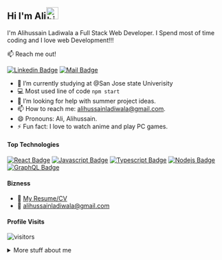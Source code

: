 ## Hi I'm Ali<img src="https://user-images.githubusercontent.com/1303154/88677602-1635ba80-d120-11ea-84d8-d263ba5fc3c0.gif" width="28px" alt="hi">

I'm Alihussain Ladiwala a Full Stack Web Developer. I Spend most of time coding and I love web Development!!!

:mailbox: Reach me out!

[![Linkedin Badge](https://img.shields.io/badge/-Alihussain-0e76a8?style=flat&labelColor=0e76a8&logo=linkedin&logoColor=white)](https://www.linkedin.com/in/alihussain-ladiwala) [![Mail Badge](https://img.shields.io/badge/-Alihussain-c0392b?style=flat&labelColor=c0392b&logo=gmail&logoColor=white)](mailto:alihussainladiwala@gmail.com)

<!-- TODO: Add last video link -->

- 🔭 I’m currently studying at @San Jose state Univerisity
- :computer: Most used line of code `npm start`
- 🤔 I’m looking for help with summer project ideas.
- 📫 How to reach me: alihussainladiwala@gmail.com.
- 😄 Pronouns: Ali, Alihussain.
- ⚡ Fun fact: I love to watch anime and play PC games.

#### Top Technologies

<!-- TODO: Make technologies links takes you to repositories -->

[![React Badge](https://img.shields.io/badge/-React-61DBFB?style=for-the-badge&labelColor=black&logo=react&logoColor=61DBFB)](#) [![Javascript Badge](https://img.shields.io/badge/-Javascript-F0DB4F?style=for-the-badge&labelColor=black&logo=javascript&logoColor=F0DB4F)](#) [![Typescript Badge](https://img.shields.io/badge/-Typescript-007acc?style=for-the-badge&labelColor=black&logo=typescript&logoColor=007acc)](#) [![Nodejs Badge](https://img.shields.io/badge/-Nodejs-3C873A?style=for-the-badge&labelColor=black&logo=node.js&logoColor=3C873A)](#) [![GraphQL Badge](https://img.shields.io/badge/-GraphQl-e535ab?style=for-the-badge&labelColor=black&logo=node.js&logoColor=e535ab)](#)


#### Bizness
- :paperclip: [My Resume/CV](https://gist.github.com/Alihussainladiwala/8e3320bb58dba39c19a7ef99687c344b)
- :email: alihussainladiwala@gmail.com


#### Profile Visits 

![visitors](https://visitor-badge.glitch.me/badge?page_id=Alihussainladiwala.Alihussainladiwala)

<details>
<summary>
  More stuff about me
</summary>

<br >

I enjoy coding and sharing my knowledge about coding with my peers. I love experimenting with new technologies/frameworks and am currently working on competitive coding skills.

#### Coding Stats

<!--START_SECTION:waka-->
```text
JavaScript   6 hrs 34 mins   █████████████████████▒░░░   84.85 % 
CSS          1 hr 9 mins     ███▓░░░░░░░░░░░░░░░░░░░░░   14.99 % 
```
<!--END_SECTION:waka-->

#### Github Stats

![Ipenywis's github stats](https://github-readme-stats.vercel.app/api?username=Alihussainladiwala&count_private=true&theme=tokyonight)

</details>
